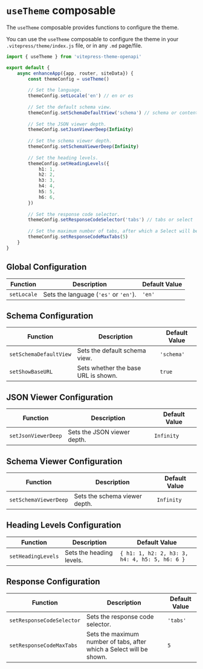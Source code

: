 # `useTheme` composable

The `useTheme` composable provides functions to configure the theme.

You can use the `useTheme` composable to configure the theme in your `.vitepress/theme/index.js` file, or in any `.md` page/file.

```ts
import { useTheme } from 'vitepress-theme-openapi'

export default {
    async enhanceApp({app, router, siteData}) {
        const themeConfig = useTheme()
        
        // Set the language.
        themeConfig.setLocale('en') // en or es
        
        // Set the default schema view.
        themeConfig.setSchemaDefaultView('schema') // schema or contentType
        
        // Set the JSON viewer depth.
        themeConfig.setJsonViewerDeep(Infinity)
        
        // Set the schema viewer depth.
        themeConfig.setSchemaViewerDeep(Infinity)
        
        // Set the heading levels.
        themeConfig.setHeadingLevels({
            h1: 1,
            h2: 2,
            h3: 3,
            h4: 4,
            h5: 5,
            h6: 6,
        })
        
        // Set the response code selector.
        themeConfig.setResponseCodeSelector('tabs') // tabs or select
        
        // Set the maximum number of tabs, after which a Select will be shown.
        themeConfig.setResponseCodeMaxTabs(5)
    }
}
```

## Global Configuration

| Function    | Description                           | Default Value |
|-------------|---------------------------------------|---------------|
| `setLocale` | Sets the language (`'es'` or `'en'`). | `'en'`        |

## Schema Configuration

| Function               | Description                         | Default Value |
|------------------------|-------------------------------------|---------------|
| `setSchemaDefaultView` | Sets the default schema view.       | `'schema'`    |
| `setShowBaseURL`       | Sets whether the base URL is shown. | `true`        |

## JSON Viewer Configuration

| Function            | Description                 | Default Value |
|---------------------|-----------------------------|---------------|
| `setJsonViewerDeep` | Sets the JSON viewer depth. | `Infinity`    |

## Schema Viewer Configuration

| Function              | Description                   | Default Value |
|-----------------------|-------------------------------|---------------|
| `setSchemaViewerDeep` | Sets the schema viewer depth. | `Infinity`    |

## Heading Levels Configuration

| Function           | Description              | Default Value                                  |
|--------------------|--------------------------|------------------------------------------------|
| `setHeadingLevels` | Sets the heading levels. | `{ h1: 1, h2: 2, h3: 3, h4: 4, h5: 5, h6: 6 }` |

## Response Configuration

| Function                  | Description                                                          | Default Value |
|---------------------------|----------------------------------------------------------------------|---------------|
| `setResponseCodeSelector` | Sets the response code selector.                                     | `'tabs'`      |
| `setResponseCodeMaxTabs`  | Sets the maximum number of tabs, after which a Select will be shown. | `5`           |

